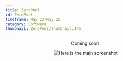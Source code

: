 ```yaml
---
title: ZeroPool
id: ZeroPool
timeframe: May 23-May 25
category: Software
thumbnail: ZeroPool/thumbnail.JPG
---
```


<center>

Coming soon.

![Here is the main screenshot]({{site.url}}/res/img/ventures/ZeroPool/main.JPG)


</center>
